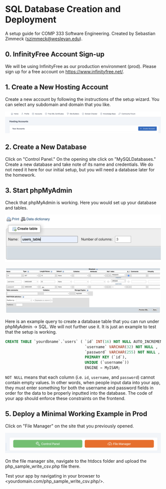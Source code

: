 # SQL Database Creation and Deployment

A setup guide for COMP 333 Software Engineering.
Created by Sebastian Zimmeck (<szimmeck@wesleyan.edu>).

## 0. InfinityFree Account Sign-up

We will be using InfinityFree as our production environment (prod). Please
sign up for a free account on <https://www.infinityfree.net/>.

## 1. Create a New Hosting Account

Create a new account by following the instructions of the setup wizard.
You can select any subdomain and domain that you like.

![Picture1](images/Picture1.png)

## 2. Create a New Database

Click on "Control Panel." On the opening site click on "MySQLDatabases."
Create a new database and take note of its name and credentials. We do not need
it here for our initial setup, but you will need a database later for the
homework.

## 3. Start phpMyAdmin

Check that phpMyAdmin is working. Here you would set up your database and tables.

![Picture4a](images/Picture4a.png)

![Picture4b](images/Picture4b.png)

Here is an example query to create a database table that you can run under
phpMyAdmin -> SQL. We will not further use it. It is just an example to test
that the setup is working.

```sql
CREATE TABLE `yourdbname`.`users` ( `id` INT(16) NOT NULL AUTO_INCREMENT ,
                                    `username` VARCHAR(32) NOT NULL ,
                                    `password` VARCHAR(255) NOT NULL ,
                                    PRIMARY KEY (`id`),
                                    UNIQUE (`username`))
                                    ENGINE = MyISAM;
```

`NOT NULL` means that each column (i.e. `id`, `username`, and `password`)
cannot contain empty values. In other words, when people input data into your
app, they must enter something for both the username and password fields in
order for the data to be properly inputted into the database. The code of your
app should enforce these constraints on the frontend.

## 5. Deploy a Minimal Working Example in Prod

Click on "File Manager" on the site that you previously opened.

![Picture5](images/Picture5.png)

On the file manager site, navigate to the htdocs folder and upload
the php_sample_write_csv.php file there.

Test your app by navigating in your browser to
<yourdomain.com/php_sample_write_csv.php/>.
